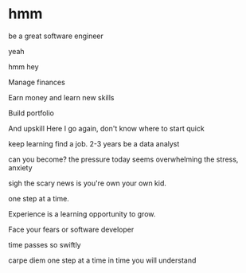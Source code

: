 # hmm
be a great software engineer

yeah


hmm hey

Manage finances

Earn money and learn new skills 

Build portfolio

And upskill
Here I go again, don't know where to start
quick 

keep learning
find a job. 2-3 years be a data analyst

can you become? the pressure today seems overwhelming the stress, anxiety 

 sigh
the scary news is you're own your own kid.

one step at a time.

Experience is a learning opportunity to grow.

Face your fears
or software developer 

time passes so swiftly 

carpe diem one step at a time
 in time you will understand 